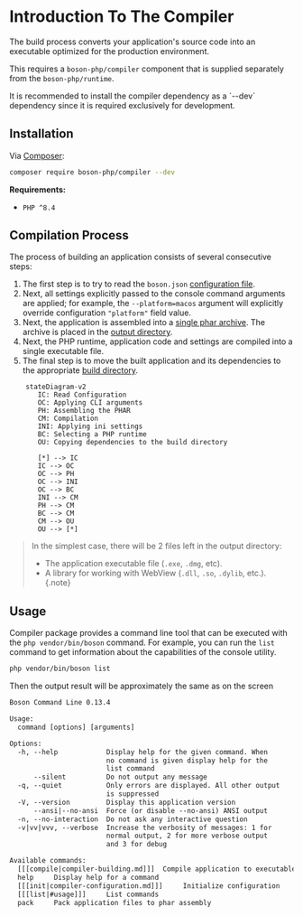 # Introduction To The Compiler

The build process converts your application's source code into an executable 
optimized for the production environment. 

This requires a `boson-php/compiler` component that is supplied separately 
from the `boson-php/runtime`.

<tip>
It is recommended to install the compiler dependency as a `--dev` 
dependency since it is required exclusively for development.
</tip>

## Installation

Via [Composer](https://getcomposer.org/doc/01-basic-usage.md#installing-dependencies):

```bash
composer require boson-php/compiler --dev
```

**Requirements:**

* `PHP ^8.4`

## Compilation Process

The process of building an application consists of 
several consecutive steps:

1. The first step is to try to read the `boson.json` [configuration file](compiler-configuration.md).
2. Next, all settings explicitly passed to the console command arguments are 
   applied; for example, the `--platform=macos` argument will explicitly 
   override configuration `"platform"` field value.
3. Next, the application is assembled into a [single phar archive](https://www.php.net/manual/en/book.phar.php). 
   The archive is placed in the [output directory](compiler-configuration.md#config-output).
4. Next, the PHP runtime, application code and settings are compiled into a 
   single executable file.
5. The final step is to move the built application and its dependencies to 
   the appropriate [build directory](compiler-configuration.md#config-output).

```mermaid
    stateDiagram-v2
       IC: Read Configuration
       OC: Applying CLI arguments
       PH: Assembling the PHAR
       CM: Compilation
       INI: Applying ini settings
       BC: Selecting a PHP runtime
       OU: Copying dependencies to the build directory

       [*] --> IC
       IC --> OC
       OC --> PH
       OC --> INI
       OC --> BC
       INI --> CM
       PH --> CM
       BC --> CM
       CM --> OU
       OU --> [*]
```

> In the simplest case, there will be 2 files left in 
> the output directory:
> - The application executable file (`.exe`, `.dmg`, etc).
> - A library for working with WebView (`.dll`, `.so`, `.dylib`, etc.).
{.note}

## Usage

Compiler package provides a command line tool that can be executed with the 
`php vendor/bin/boson` command. For example, you can run the `list` command to 
get information about the capabilities of the console utility.

```bash
php vendor/bin/boson list
```

Then the output result will be approximately the same as on the screen

```html
Boson Command Line 0.13.4

Usage:
  command [options] [arguments]

Options:
  -h, --help            Display help for the given command. When 
                        no command is given display help for the 
                        list command
      --silent          Do not output any message
  -q, --quiet           Only errors are displayed. All other output 
                        is suppressed
  -V, --version         Display this application version
      --ansi|--no-ansi  Force (or disable --no-ansi) ANSI output
  -n, --no-interaction  Do not ask any interactive question
  -v|vv|vvv, --verbose  Increase the verbosity of messages: 1 for 
                        normal output, 2 for more verbose output 
                        and 3 for debug

Available commands:
  [[[compile|compiler-building.md]]]  Compile application to executable binary
  help     Display help for a command
  [[[init|compiler-configuration.md]]]     Initialize configuration
  [[[list|#usage]]]     List commands
  pack     Pack application files to phar assembly
```

